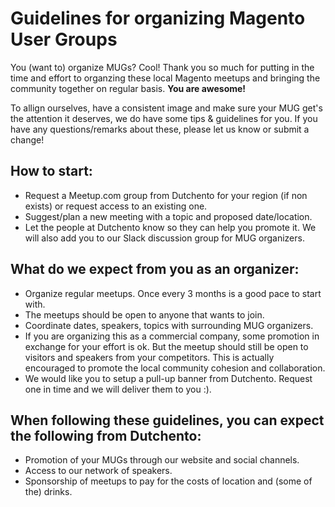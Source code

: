 # Guidelines for organizing Magento User Groups

You (want to) organize MUGs? Cool! Thank you so much for putting in the time and effort to organzing these local Magento meetups and bringing the community together on regular basis. **You are awesome!**

To allign ourselves, have a consistent image and make sure your MUG get's the attention it deserves, we do have some tips & guidelines for you. If you have any questions/remarks about these, please let us know or submit a change!

## How to start:
- Request a Meetup.com group from Dutchento for your region (if non exists) or request access to an existing one.
- Suggest/plan a new meeting with a topic and proposed date/location.
- Let the people at Dutchento know so they can help you promote it. We will also add you to our Slack discussion group for MUG organizers.

## What do we expect from you as an organizer:
- Organize regular meetups. Once every 3 months is a good pace to start with.
- The meetups should be open to anyone that wants to join.
- Coordinate dates, speakers, topics with surrounding MUG organizers.
- If you are organizing this as a commercial company, some promotion in exchange for your effort is ok. But the meetup should still be open to visitors and speakers from your competitors. This is actually encouraged to promote the local community cohesion and collaboration.
- We would like you to setup a pull-up banner from Dutchento. Request one in time and we will deliver them to you :).

## When following these guidelines, you can expect the following from Dutchento:
- Promotion of your MUGs through our website and social channels.
- Access to our network of speakers.
- Sponsorship of meetups to pay for the costs of location and (some of the) drinks.
